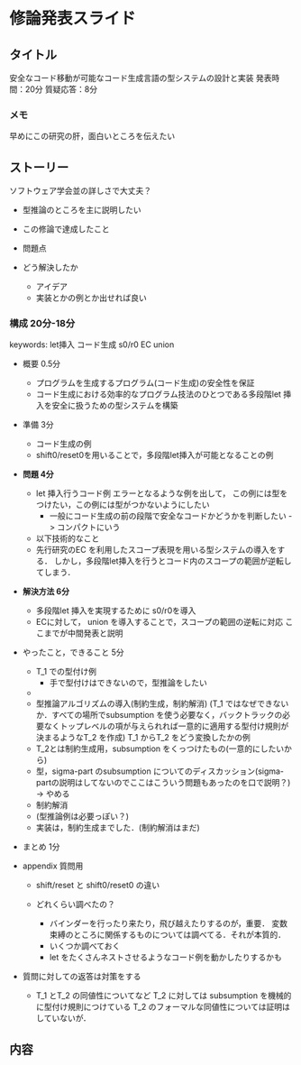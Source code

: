 # 修論発表スライド
## タイトル
安全なコード移動が可能なコード生成言語の型システムの設計と実装
発表時間：20分
質疑応答：8分

### メモ
早めにこの研究の肝，面白いところを伝えたい

## ストーリー
ソフトウェア学会並の詳しさで大丈夫？
* 型推論のところを主に説明したい

* この修論で達成したこと
* 問題点
* どう解決したか
  * アイデア
  * 実装とかの例とか出せれば良い

### 構成 20分-18分
keywords: let挿入 コード生成 s0/r0 EC union
* 概要 0.5分
  * プログラムを生成するプログラム(コード生成)の安全性を保証
  * コード生成における効率的なプログラム技法のひとつである多段階let 挿入を安全に扱うための型システムを構築
* 準備 3分
  * コード生成の例
  * shift0/reset0を用いることで，多段階let挿入が可能となることの例
* **問題 4分**
  * let 挿入行うコード例 エラーとなるような例を出して，
    この例には型をつけたい，この例には型がつかないようにしたい
    * 一般にコード生成の前の段階で安全なコードかどうかを判断したい -> コンパクトにいう
  * 以下技術的なこと
  * 先行研究のEC を利用したスコープ表現を用いる型システムの導入をする．
  しかし，多段階let挿入を行うとコード内のスコープの範囲が逆転してしまう．
* **解決方法 6分**
  * 多段階let 挿入を実現するために s0/r0を導入
  * ECに対して， union を導入することで，スコープの範囲の逆転に対応 ここまでが中間発表と説明
* やったこと，できること 5分
  * T_1 での型付け例
    * 手で型付けはできないので，型推論をしたい
  *
  * 型推論アルゴリズムの導入(制約生成，制約解消) (T_1 ではなぜできないか．すべての場所でsubsumption を使う必要なく，バックトラックの必要なくトップレベルの項が与えられれば一意的に適用する型付け規則が決まるようなT_2 を作成) T_1 からT_2 をどう変換したかの例
  * T_2とは制約生成用，subsumption をくっつけたもの(一意的にしたいから)
  * 型，sigma-part のsubsumption についてのディスカッション(sigma-partの説明はしてないのでここはこういう問題もあったのを口で説明？) -> やめる
  * 制約解消
  * (型推論例は必要っぽい？)
  * 実装は，制約生成までした．(制約解消はまだ)
* まとめ 1分

* appendix 質問用
  * shift/reset と shift0/reset0 の違い

  * どれくらい調べたの？
    * バインダーを行ったり来たり，飛び越えたりするのが，重要．
    変数束縛のところに関係するものについては調べてる．それが本質的．
    * いくつか調べておく
    * let をたくさんネストさせるようなコード例を動かしたりするかも

* 質問に対しての返答は対策をする
  * T_1 とT_2 の同値性についてなど
  T_2 に対しては subsumption を機械的に型付け規則につけている
  T_2 のフォーマルな同値性については証明はしていないが．
## 内容

